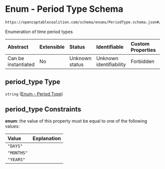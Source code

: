 # Enum - Period Type Schema

```txt
https://opencaptablecoalition.com/schema/enums/PeriodType.schema.json#/properties/period_type
```

Enumeration of time period types

| Abstract            | Extensible | Status         | Identifiable            | Custom Properties | Additional Properties | Access Restrictions | Defined In                                                                                                                          |
| :------------------ | :--------- | :------------- | :---------------------- | :---------------- | :-------------------- | :------------------ | :---------------------------------------------------------------------------------------------------------------------------------- |
| Can be instantiated | No         | Unknown status | Unknown identifiability | Forbidden         | Allowed               | none                | [ScheduleDrivenVestingCondition.schema.json*](../../schema/types/ScheduleDrivenVestingCondition.schema.json "open original schema") |

## period_type Type

`string` ([Enum - Period Type](scheduledrivenvestingcondition-properties-enum---period-type.md))

## period_type Constraints

**enum**: the value of this property must be equal to one of the following values:

| Value      | Explanation |
| :--------- | :---------- |
| `"DAYS"`   |             |
| `"MONTHS"` |             |
| `"YEARS"`  |             |
